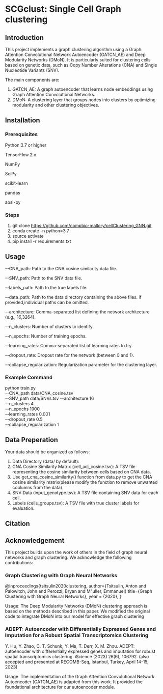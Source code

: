# SCGclust: Single Cell Graph clustering

## Introduction
This project implements a graph clustering algorithm using a Graph Attention Convolutional Network Autoencoder (GATCN_AE) and Deep Modularity Networks (DMoN). It is particularly suited for clustering cells based on genetic data, such as Copy Number Alterations (CNA) and Single Nucleotide Variants (SNV).

The main components are:

1.	GATCN_AE: A graph autoencoder that learns node embeddings using Graph Attention Convolutional Networks.
2.	DMoN: A clustering layer that groups nodes into clusters by optimizing modularity and other clustering objectives.

## Installation

### Prerequisites
Python 3.7 or higher

TensorFlow 2.x

NumPy

SciPy

scikit-learn

pandas

absl-py

### Steps

1. git clone https://github.com/compbio-mallory/cellClustering_GNN.git
2. conda create -n <env-name> python=3.7
3. source activate <env-name>
4. pip install -r requirements.txt

## Usage

--CNA_path: Path to the CNA cosine similarity data file.

--SNV_path: Path to the SNV data file.

--labels_path: Path to the true labels file.

--data_path: Path to the data directory containing the above files. If provided,individual paths can be omitted.

--architecture: Comma-separated list defining the network architecture (e.g., 16,3264).

--n_clusters: Number of clusters to identify.

--n_epochs: Number of training epochs.

--learning_rates: Comma-separated list of learning rates to try.

--dropout_rate: Dropout rate for the network (between 0 and 1).

--collapse_regularization: Regularization parameter for the clustering layer.

### Example Command

python train.py \
  --CNA_path data/CNA_cosine.tsv \
  --SNV_path data/SNVs.tsv
  --architecture 16 \
  --n_clusters 4 \
  --n_epochs 1000 \
  --learning_rates 0.001 \
  --dropout_rate 0.5 \
  --collapse_regularization 1

## Data Preperation 

Your data should be organized as follows:

1. Data Directory (data/ by default):
2. CNA Cosine Similarity Matrix (cell_adj_cosine.tsv): A TSV file representing the cosine similarity between cells based on CNA data.
3. Use get_cna_cosine_similarity() function from data.py to get the CNA cosine similarity matrix(please modify the function to remove unwanted coulumns from the data)
4. SNV Data (input_genotype.tsv): A TSV file containing SNV data for each cell.
5. Labels (cells_groups.tsv): A TSV file with true cluster labels for evaluation.

## Citation


## Acknowledgement
This project builds upon the work of others in the field of graph neural networks and graph clustering. We acknowledge the following contributions:

### Graph Clustering with Graph Neural Networks
@inproceedings{tsitsulin2020clustering,
     author={Tsitsulin, Anton and Palowitch, John and Perozzi, Bryan and M\"uller, Emmanuel}
     title={Graph Clustering with Graph Neural Networks},
     year = {2020},
    }

Usage: The Deep Modularity Networks (DMoN) clustering approach is based on the methods described in this paper. We modified the original code to integrate DMoN into our model for effective graph clustering

### ADEPT: Autoencoder with Differentially Expressed Genes and Imputation for a Robust Spatial Transcriptomics Clustering
Y. Hu, Y. Zhao, C. T. Schunk, Y. Ma, T. Derr, X. M. Zhou. ADEPT: autoencoder with differentially expressed genes and imputation for robust spatial transcriptomics clustering. iScience (2023) 26(6), 106792. (also accepted and presented at RECOMB-Seq, Istanbul, Turkey, April 14-15, 2023)

Usage: The implementation of the Graph Attention Convolutional Network Autoencoder (GATCN_AE) is adapted from this work. It provided the foundational architecture for our autoencoder module.

